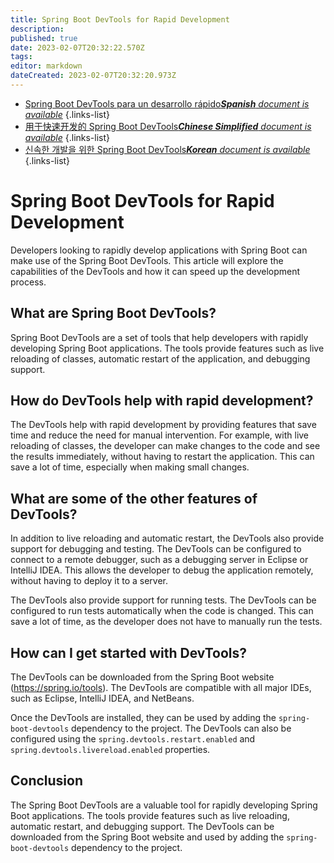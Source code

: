 ```yaml
---
title: Spring Boot DevTools for Rapid Development
description: 
published: true
date: 2023-02-07T20:32:22.570Z
tags: 
editor: markdown
dateCreated: 2023-02-07T20:32:20.973Z
---
```


- [Spring Boot DevTools para un desarrollo rápido***Spanish** document is available*](/es/Knowledge-base/Spring-Boot/spring-boot-devtools-for-rapid-development)
{.links-list}
- [用于快速开发的 Spring Boot DevTools***Chinese Simplified** document is available*](/zh/Knowledge-base/Spring-Boot/spring-boot-devtools-for-rapid-development)
{.links-list}
- [신속한 개발을 위한 Spring Boot DevTools***Korean** document is available*](/ko/Knowledge-base/Spring-Boot/spring-boot-devtools-for-rapid-development)
{.links-list}


# Spring Boot DevTools for Rapid Development

Developers looking to rapidly develop applications with Spring Boot can make use of the Spring Boot DevTools. This article will explore the capabilities of the DevTools and how it can speed up the development process.

## What are Spring Boot DevTools?

Spring Boot DevTools are a set of tools that help developers with rapidly developing Spring Boot applications. The tools provide features such as live reloading of classes, automatic restart of the application, and debugging support.

## How do DevTools help with rapid development?

The DevTools help with rapid development by providing features that save time and reduce the need for manual intervention. For example, with live reloading of classes, the developer can make changes to the code and see the results immediately, without having to restart the application. This can save a lot of time, especially when making small changes.

## What are some of the other features of DevTools?

In addition to live reloading and automatic restart, the DevTools also provide support for debugging and testing. The DevTools can be configured to connect to a remote debugger, such as a debugging server in Eclipse or IntelliJ IDEA. This allows the developer to debug the application remotely, without having to deploy it to a server.

The DevTools also provide support for running tests. The DevTools can be configured to run tests automatically when the code is changed. This can save a lot of time, as the developer does not have to manually run the tests.

## How can I get started with DevTools?

The DevTools can be downloaded from the Spring Boot website (https://spring.io/tools). The DevTools are compatible with all major IDEs, such as Eclipse, IntelliJ IDEA, and NetBeans.

Once the DevTools are installed, they can be used by adding the `spring-boot-devtools` dependency to the project. The DevTools can also be configured using the `spring.devtools.restart.enabled` and `spring.devtools.livereload.enabled` properties.

## Conclusion

The Spring Boot DevTools are a valuable tool for rapidly developing Spring Boot applications. The tools provide features such as live reloading, automatic restart, and debugging support. The DevTools can be downloaded from the Spring Boot website and used by adding the `spring-boot-devtools` dependency to the project.
